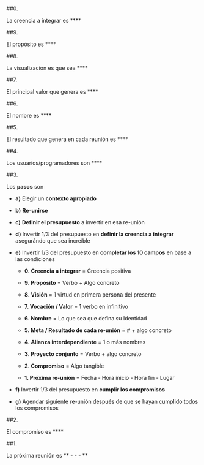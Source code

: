 #

##0. 

La creencia a integrar es ****

##9. 

El propósito es ****
  
##8. 

La visualización es que sea ****
  
##7. 

El principal valor que genera es ****

##6. 

El nombre es ****
  
##5. 

El resultado que genera en cada reunión es ****
  
##4. 

Los usuarios/programadores son ****
  
##3. 

Los **pasos** son	

- **a)** Elegir un **contexto apropiado**

- **b)** **Re-unirse**

- **c)** **Definir el presupuesto** a invertir en esa re-unión

- **d)** Invertir 1/3 del presupuesto en **definir la creencia a integrar** asegurándo que sea increíble
  
- **e)** Invertir 1/3 del presupuesto en **completar los 10 campos** en base a las condiciones
  
  - **0. Creencia a integrar** = Creencia positiva
  
  - **9. Propósito** = Verbo + Algo concreto
  
  - **8. Visión** = 1 virtud en primera persona del presente

  - **7. Vocación / Valor** = 1 verbo en infinitivo
  
  - **6. Nombre** = Lo que sea que defina su Identidad
  
  - **5. Meta / Resultado de cada re-unión** = # + algo concreto
  
  - **4. Alianza interdependiente** = 1 o más nombres
  
  - **3. Proyecto conjunto** = Verbo +  algo concreto
  
  - **2. Compromiso** = Algo tangible
  
  - **1. Próxima re-unión** = Fecha - Hora inicio - Hora fin - Lugar

- **f)** Invertir 1/3 del presupuesto en **cumplir los compromisos**

- **g)** Agendar siguiente re-unión después de que se hayan cumplido todos los compromisos

##2. 

El compromiso es ****

##1.

La próxima reunión es ** -  -  - **

